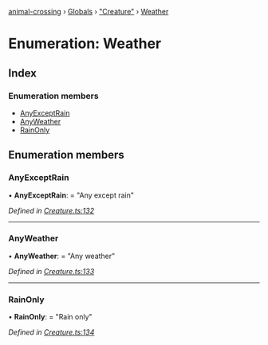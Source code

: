 [animal-crossing](../README.md) › [Globals](../globals.md) › ["Creature"](../modules/_creature_.md) › [Weather](_creature_.weather.md)

# Enumeration: Weather

## Index

### Enumeration members

* [AnyExceptRain](_creature_.weather.md#anyexceptrain)
* [AnyWeather](_creature_.weather.md#anyweather)
* [RainOnly](_creature_.weather.md#rainonly)

## Enumeration members

###  AnyExceptRain

• **AnyExceptRain**: = "Any except rain"

*Defined in [Creature.ts:132](https://github.com/Norviah/animal-crossing/blob/577801d/module/types/Creature.ts#L132)*

___

###  AnyWeather

• **AnyWeather**: = "Any weather"

*Defined in [Creature.ts:133](https://github.com/Norviah/animal-crossing/blob/577801d/module/types/Creature.ts#L133)*

___

###  RainOnly

• **RainOnly**: = "Rain only"

*Defined in [Creature.ts:134](https://github.com/Norviah/animal-crossing/blob/577801d/module/types/Creature.ts#L134)*

